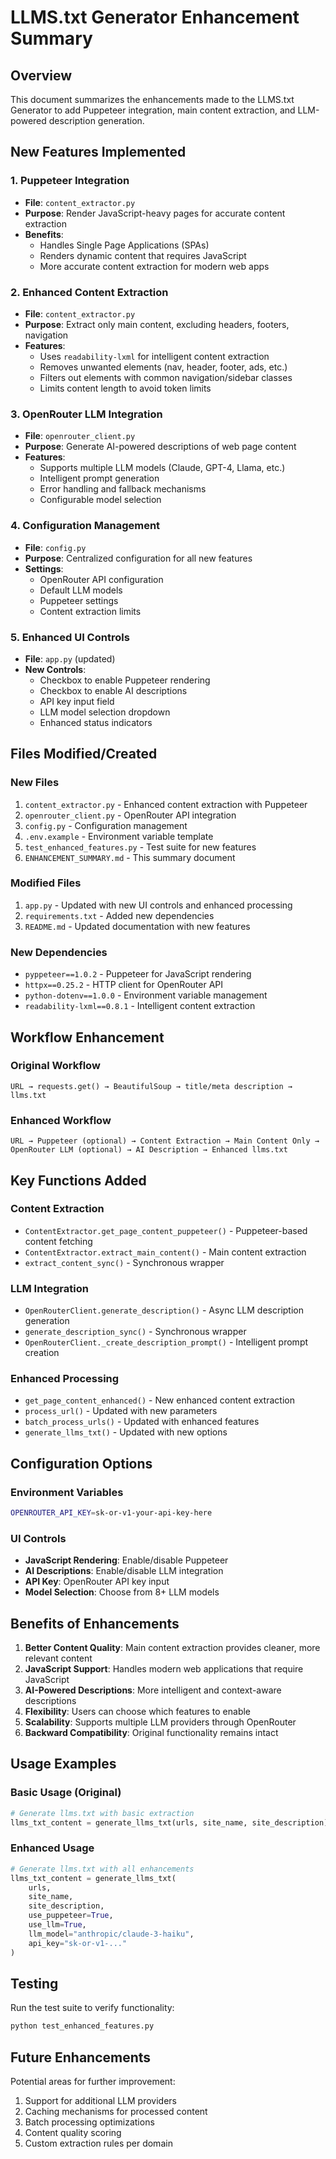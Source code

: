 # LLMS.txt Generator Enhancement Summary

## Overview
This document summarizes the enhancements made to the LLMS.txt Generator to add Puppeteer integration, main content extraction, and LLM-powered description generation.

## New Features Implemented

### 1. Puppeteer Integration
- **File**: `content_extractor.py`
- **Purpose**: Render JavaScript-heavy pages for accurate content extraction
- **Benefits**: 
  - Handles Single Page Applications (SPAs)
  - Renders dynamic content that requires JavaScript
  - More accurate content extraction for modern web apps

### 2. Enhanced Content Extraction
- **File**: `content_extractor.py`
- **Purpose**: Extract only main content, excluding headers, footers, navigation
- **Features**:
  - Uses `readability-lxml` for intelligent content extraction
  - Removes unwanted elements (nav, header, footer, ads, etc.)
  - Filters out elements with common navigation/sidebar classes
  - Limits content length to avoid token limits

### 3. OpenRouter LLM Integration
- **File**: `openrouter_client.py`
- **Purpose**: Generate AI-powered descriptions of web page content
- **Features**:
  - Supports multiple LLM models (Claude, GPT-4, Llama, etc.)
  - Intelligent prompt generation
  - Error handling and fallback mechanisms
  - Configurable model selection

### 4. Configuration Management
- **File**: `config.py`
- **Purpose**: Centralized configuration for all new features
- **Settings**:
  - OpenRouter API configuration
  - Default LLM models
  - Puppeteer settings
  - Content extraction limits

### 5. Enhanced UI Controls
- **File**: `app.py` (updated)
- **New Controls**:
  - Checkbox to enable Puppeteer rendering
  - Checkbox to enable AI descriptions
  - API key input field
  - LLM model selection dropdown
  - Enhanced status indicators

## Files Modified/Created

### New Files
1. `content_extractor.py` - Enhanced content extraction with Puppeteer
2. `openrouter_client.py` - OpenRouter API integration
3. `config.py` - Configuration management
4. `.env.example` - Environment variable template
5. `test_enhanced_features.py` - Test suite for new features
6. `ENHANCEMENT_SUMMARY.md` - This summary document

### Modified Files
1. `app.py` - Updated with new UI controls and enhanced processing
2. `requirements.txt` - Added new dependencies
3. `README.md` - Updated documentation with new features

### New Dependencies
- `pyppeteer==1.0.2` - Puppeteer for JavaScript rendering
- `httpx==0.25.2` - HTTP client for OpenRouter API
- `python-dotenv==1.0.0` - Environment variable management
- `readability-lxml==0.8.1` - Intelligent content extraction

## Workflow Enhancement

### Original Workflow
```
URL → requests.get() → BeautifulSoup → title/meta description → llms.txt
```

### Enhanced Workflow
```
URL → Puppeteer (optional) → Content Extraction → Main Content Only → 
OpenRouter LLM (optional) → AI Description → Enhanced llms.txt
```

## Key Functions Added

### Content Extraction
- `ContentExtractor.get_page_content_puppeteer()` - Puppeteer-based content fetching
- `ContentExtractor.extract_main_content()` - Main content extraction
- `extract_content_sync()` - Synchronous wrapper

### LLM Integration
- `OpenRouterClient.generate_description()` - Async LLM description generation
- `generate_description_sync()` - Synchronous wrapper
- `OpenRouterClient._create_description_prompt()` - Intelligent prompt creation

### Enhanced Processing
- `get_page_content_enhanced()` - New enhanced content extraction
- `process_url()` - Updated with new parameters
- `batch_process_urls()` - Updated with enhanced features
- `generate_llms_txt()` - Updated with new options

## Configuration Options

### Environment Variables
```bash
OPENROUTER_API_KEY=sk-or-v1-your-api-key-here
```

### UI Controls
- **JavaScript Rendering**: Enable/disable Puppeteer
- **AI Descriptions**: Enable/disable LLM integration
- **API Key**: OpenRouter API key input
- **Model Selection**: Choose from 8+ LLM models

## Benefits of Enhancements

1. **Better Content Quality**: Main content extraction provides cleaner, more relevant content
2. **JavaScript Support**: Handles modern web applications that require JavaScript
3. **AI-Powered Descriptions**: More intelligent and context-aware descriptions
4. **Flexibility**: Users can choose which features to enable
5. **Scalability**: Supports multiple LLM providers through OpenRouter
6. **Backward Compatibility**: Original functionality remains intact

## Usage Examples

### Basic Usage (Original)
```python
# Generate llms.txt with basic extraction
llms_txt_content = generate_llms_txt(urls, site_name, site_description)
```

### Enhanced Usage
```python
# Generate llms.txt with all enhancements
llms_txt_content = generate_llms_txt(
    urls, 
    site_name, 
    site_description,
    use_puppeteer=True,
    use_llm=True,
    llm_model="anthropic/claude-3-haiku",
    api_key="sk-or-v1-..."
)
```

## Testing

Run the test suite to verify functionality:
```bash
python test_enhanced_features.py
```

## Future Enhancements

Potential areas for further improvement:
1. Support for additional LLM providers
2. Caching mechanisms for processed content
3. Batch processing optimizations
4. Content quality scoring
5. Custom extraction rules per domain

